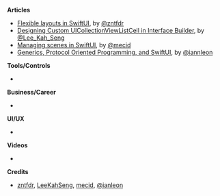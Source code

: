 
**Articles**

* [Flexible layouts in SwiftUI](https://fivestars.blog/swiftui/flexible-swiftui.html), by [@zntfdr](https://twitter.com/zntfdr)
* [Designing Custom UICollectionViewListCell in Interface Builder](https://swiftsenpai.com/development/custom-uicollectionviewlistcell-in-ib/), by [@Lee_Kah_Seng](https://twitter.com/Lee_Kah_Seng)
* [Managing scenes in SwiftUI](https://swiftwithmajid.com/2020/08/26/managing-scenes-in-swiftui/), by [@mecid](https://twitter.com/mecid)
* [Generics, Protocol Oriented Programming, and SwiftUI](https://github.com/ianleon/Blog/blob/master/episodes/ep3.md), by [@iannleon](https://twitter.com/iannleon)


**Tools/Controls**

* 

**Business/Career**

* 

**UI/UX**

* 

**Videos**

* 

**Credits**

* [zntfdr](https://github.com/zntfdr), [LeeKahSeng](https://github.com/LeeKahSeng), [mecid](https://github.com/mecid), [@ianleon](https://github.com/ianleon)
